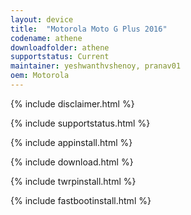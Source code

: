 ```yaml
---
layout: device
title:  "Motorola Moto G Plus 2016"
codename: athene
downloadfolder: athene
supportstatus: Current
maintainer: yeshwanthvshenoy, pranav01
oem: Motorola
---
```


{% include disclaimer.html %}

{% include supportstatus.html %}

{% include appinstall.html %}

{% include download.html %}

{% include twrpinstall.html %}

{% include fastbootinstall.html %}
